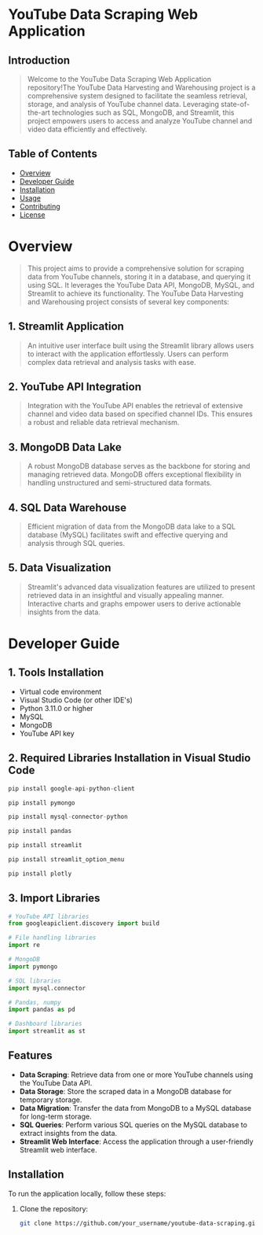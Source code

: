 # YouTube Data Scraping Web Application

## Introduction

>Welcome to the YouTube Data Scraping Web Application repository!The YouTube Data Harvesting and Warehousing project is a comprehensive system designed to facilitate the seamless retrieval, storage, and analysis of YouTube channel data. Leveraging state-of-the-art technologies such as SQL, MongoDB, and Streamlit, this project empowers users to access and analyze YouTube channel and video data efficiently and effectively.

## Table of Contents

- [Overview](#overview)
- [Developer Guide](#developer-guide)
- [Installation](#installation)
- [Usage](#usage)
- [Contributing](#contributing)
- [License](#license)

# Overview

>This project aims to provide a comprehensive solution for scraping data from YouTube channels, storing it in a database, and querying it using SQL. It leverages the YouTube Data API, MongoDB, MySQL, and Streamlit to achieve its functionality. The YouTube Data Harvesting and Warehousing project consists of several key components:

## 1. Streamlit Application

>An intuitive user interface built using the Streamlit library allows users to interact with the application effortlessly. Users can perform complex data retrieval and analysis tasks with ease.

## 2. YouTube API Integration

>Integration with the YouTube API enables the retrieval of extensive channel and video data based on specified channel IDs. This ensures a robust and reliable data retrieval mechanism.

## 3. MongoDB Data Lake

>A robust MongoDB database serves as the backbone for storing and managing retrieved data. MongoDB offers exceptional flexibility in handling unstructured and semi-structured data formats.

## 4. SQL Data Warehouse

>Efficient migration of data from the MongoDB data lake to a SQL database (MySQL) facilitates swift and effective querying and analysis through SQL queries.

## 5. Data Visualization

>Streamlit's advanced data visualization features are utilized to present retrieved data in an insightful and visually appealing manner. Interactive charts and graphs empower users to derive actionable insights from the data.




# Developer Guide

## 1. Tools Installation
* Virtual code environment
* Visual Studio Code (or other IDE's)
* Python 3.11.0 or higher
* MySQL
* MongoDB
* YouTube API key

## 2. Required Libraries Installation in Visual Studio Code
```python
pip install google-api-python-client
```
```python
pip install pymongo
```
```python
pip install mysql-connector-python
```
```python
pip install pandas
```
```python
pip install streamlit
```
```python
pip install streamlit_option_menu
```
```python
pip install plotly
```

## 3. Import Libraries
```python
# YouTube API libraries
from googleapiclient.discovery import build

# File handling libraries
import re

# MongoDB
import pymongo

# SQL libraries
import mysql.connector

# Pandas, numpy
import pandas as pd

# Dashboard libraries
import streamlit as st
```








## Features

- **Data Scraping**: Retrieve data from one or more YouTube channels using the YouTube Data API.
- **Data Storage**: Store the scraped data in a MongoDB database for temporary storage.
- **Data Migration**: Transfer the data from MongoDB to a MySQL database for long-term storage.
- **SQL Queries**: Perform various SQL queries on the MySQL database to extract insights from the data.
- **Streamlit Web Interface**: Access the application through a user-friendly Streamlit web interface.

## Installation

To run the application locally, follow these steps:

1. Clone the repository:

   ```bash
   git clone https://github.com/your_username/youtube-data-scraping.git
